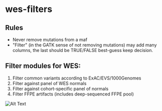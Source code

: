 # wes-filters

## Rules
* Never remove mutations from a maf
* "Filter" (in the GATK sense of not removing mutations) may add many columns, the last should be TRUE/FALSE best-guess keep decision.

## Filter modules for WES:
  1. Filter common variants according to ExAC/EVS/1000Genomes
  2. Filter against panel of WES normals
  3. Filter against cohort-specific panel of normals
  4. Filter FFPE artifacts (includes deep-sequenced FFPE pool)

![Alt Text](http://i.giphy.com/14bJDgZJb8SI4E.gif)
